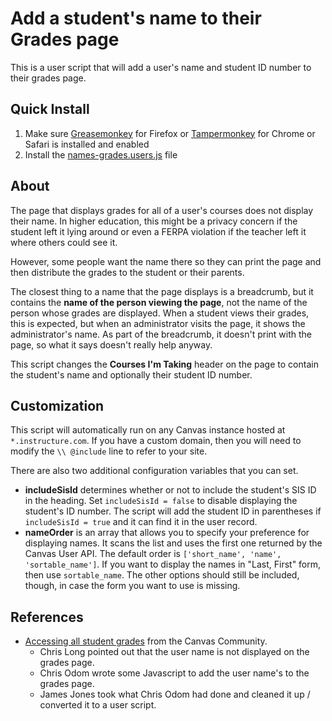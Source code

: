 # Add a student's name to their Grades page
This is a user script that will add a user's name and student ID number to their grades page.

## Quick Install
1. Make sure [Greasemonkey](https://addons.mozilla.org/en-us/firefox/addon/greasemonkey/) for Firefox or [Tampermonkey](http://tampermonkey.net/) for Chrome or Safari is installed and enabled
2. Install the [names-grades.users.js](https://github.com/jamesjonesmath/canvancement/raw/master/grades/name-grades/name-grades.user.js) file

## About
The page that displays grades for all of a user's courses does not display their name. In higher education, this might be a privacy concern if the student left it lying around or even a FERPA violation if the teacher left it where others could see it.

However, some people want the name there so they can print the page and then distribute the grades to the student or their parents.

The closest thing to a name that the page displays is a breadcrumb, but it contains the **name of the person viewing the page**, not the name of the person whose grades are displayed. When a student views their grades, this is expected, but when an administrator visits the page, it shows the administrator's name. As part of the breadcrumb, it doesn't print with the page, so what it says doesn't really help anyway.

This script changes the **Courses I'm Taking** header on the page to contain the student's name and optionally their student ID number.

## Customization
This script will automatically run on any Canvas instance hosted at ``*.instructure.com``. If you have a custom domain, then you will need to modify the `\\ @include` line to refer to your site.

There are also two additional configuration variables that you can set.
* **includeSisId** determines whether or not to include the student's SIS ID in the heading. Set ``includeSisId = false`` to disable displaying the student's ID number. The script will add the student ID in parentheses if ``includeSisId = true`` and it can find it in the user record.
* **nameOrder** is an array that allows you to specify your preference for displaying names. It scans the list and uses the first one returned by the Canvas User API. The default order is ``['short_name', 'name', 'sortable_name']``. If you want to display the names in "Last, First" form, then use ``sortable_name``. The other options should still be included, though, in case the form you want to use is missing.

## References
* [Accessing all student grades](https://community.canvaslms.com/message/14314) from the Canvas Community. 
  * Chris Long pointed out that the user name is not displayed on the grades page.
  * Chris Odom wrote some Javascript to add the user name's to the grades page.
  * James Jones took what Chris Odom had done and cleaned it up / converted it to a user script.
